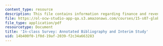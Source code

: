 ```yaml
---
content_type: resource
description: This file contains information regarding finance and revenue models.
file: https://ol-ocw-studio-app-qa.s3.amazonaws.com/courses/15-s07-globalhealth-lab-spring-2013/14b400f01f0d19af2039f2c34a663283_MIT15_S07S13_intrmstudychk.pdf
file_type: application/pdf
resourcetype: Document
title: 'In-class Survey: Annotated Bibliography and Interim Study'
uid: 14b400f0-1f0d-19af-2039-f2c34a663283
---
```

